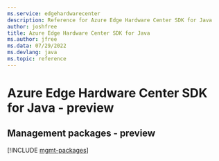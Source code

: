 ```yaml
---
ms.service: edgehardwarecenter
description: Reference for Azure Edge Hardware Center SDK for Java
author: joshfree
title: Azure Edge Hardware Center SDK for Java
ms.author: jfree
ms.data: 07/29/2022
ms.devlang: java
ms.topic: reference
---
```

# Azure Edge Hardware Center SDK for Java - preview

## Management packages - preview
[!INCLUDE [mgmt-packages](edge-hardware-center-mgmt-index.md)]